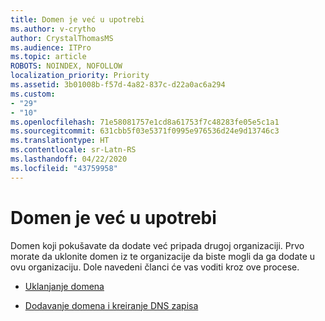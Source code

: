 ```yaml
---
title: Domen je već u upotrebi
ms.author: v-crytho
author: CrystalThomasMS
ms.audience: ITPro
ms.topic: article
ROBOTS: NOINDEX, NOFOLLOW
localization_priority: Priority
ms.assetid: 3b01008b-f57d-4a82-837c-d22a0ac6a294
ms.custom:
- "29"
- "10"
ms.openlocfilehash: 71e58081757e1cd8a61753f7c48283fe05e5c1a1
ms.sourcegitcommit: 631cbb5f03e5371f0995e976536d24e9d13746c3
ms.translationtype: HT
ms.contentlocale: sr-Latn-RS
ms.lasthandoff: 04/22/2020
ms.locfileid: "43759958"
---
```

# <a name="the-domain-is-already-in-use"></a>Domen je već u upotrebi

Domen koji pokušavate da dodate već pripada drugoj organizaciji. Prvo morate da uklonite domen iz te organizacije da biste mogli da ga dodate u ovu organizaciju. Dole navedeni članci će vas voditi kroz ove procese.
  
- [Uklanjanje domena](https://docs.microsoft.com/office365/admin/get-help-with-domains/remove-a-domain)

- [Dodavanje domena i kreiranje DNS zapisa](https://docs.microsoft.com/office365/admin/get-help-with-domains/create-dns-records-at-any-dns-hosting-provider)
